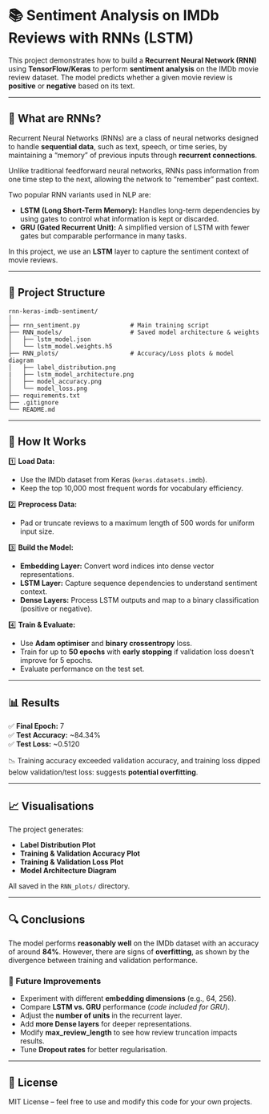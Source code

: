 # 📚 Sentiment Analysis on IMDb Reviews with RNNs (LSTM)

This project demonstrates how to build a **Recurrent Neural Network (RNN)** using **TensorFlow/Keras** to perform **sentiment analysis** on the IMDb movie review dataset. The model predicts whether a given movie review is **positive** or **negative** based on its text.

---

## 🧠 What are RNNs?

Recurrent Neural Networks (RNNs) are a class of neural networks designed to handle **sequential data**, such as text, speech, or time series, by maintaining a “memory” of previous inputs through **recurrent connections**.  

Unlike traditional feedforward neural networks, RNNs pass information from one time step to the next, allowing the network to “remember” past context.  

Two popular RNN variants used in NLP are:
- **LSTM (Long Short-Term Memory):** Handles long-term dependencies by using gates to control what information is kept or discarded.
- **GRU (Gated Recurrent Unit):** A simplified version of LSTM with fewer gates but comparable performance in many tasks.

In this project, we use an **LSTM** layer to capture the sentiment context of movie reviews.

---

## 📂 Project Structure

```
rnn-keras-imdb-sentiment/
│
├── rnn_sentiment.py              # Main training script
├── RNN_models/                   # Saved model architecture & weights
│   ├── lstm_model.json
│   └── lstm_model.weights.h5
├── RNN_plots/                    # Accuracy/Loss plots & model diagram
│   ├── label_distribution.png
|   ├── lstm_model_architecture.png
│   ├── model_accuracy.png
│   └── model_loss.png
├── requirements.txt
├── .gitignore
└── README.md
```

---

## 🚀 How It Works

1️⃣ **Load Data:**  
- Use the IMDb dataset from Keras (`keras.datasets.imdb`).
- Keep the top 10,000 most frequent words for vocabulary efficiency.  

2️⃣ **Preprocess Data:**  
- Pad or truncate reviews to a maximum length of 500 words for uniform input size.

3️⃣ **Build the Model:**  
- **Embedding Layer:** Convert word indices into dense vector representations.  
- **LSTM Layer:** Capture sequence dependencies to understand sentiment context.  
- **Dense Layers:** Process LSTM outputs and map to a binary classification (positive or negative).

4️⃣ **Train & Evaluate:**  
- Use **Adam optimiser** and **binary crossentropy** loss.
- Train for up to **50 epochs** with **early stopping** if validation loss doesn’t improve for 5 epochs.
- Evaluate performance on the test set.

---

## 📊 Results

✅ **Final Epoch:** 7  
✅ **Test Accuracy:** ~84.34%  
✅ **Test Loss:** ~0.5120  

📉 Training accuracy exceeded validation accuracy, and training loss dipped below validation/test loss: suggests **potential overfitting**.

---


## 📈 Visualisations

The project generates:
- **Label Distribution Plot**
- **Training & Validation Accuracy Plot**  
- **Training & Validation Loss Plot**  
- **Model Architecture Diagram**

All saved in the `RNN_plots/` directory.

---

## 🔍 Conclusions

The model performs **reasonably well** on the IMDb dataset with an accuracy of around **84%**. However, there are signs of **overfitting**, as shown by the divergence between training and validation performance.

### 🔧 Future Improvements
- Experiment with different **embedding dimensions** (e.g., 64, 256).
- Compare **LSTM vs. GRU** performance (*code included for GRU*).
- Adjust the **number of units** in the recurrent layer.
- Add **more Dense layers** for deeper representations.
- Modify **max_review_length** to see how review truncation impacts results.
- Tune **Dropout rates** for better regularisation.


---

## 📜 License

MIT License – feel free to use and modify this code for your own projects.
